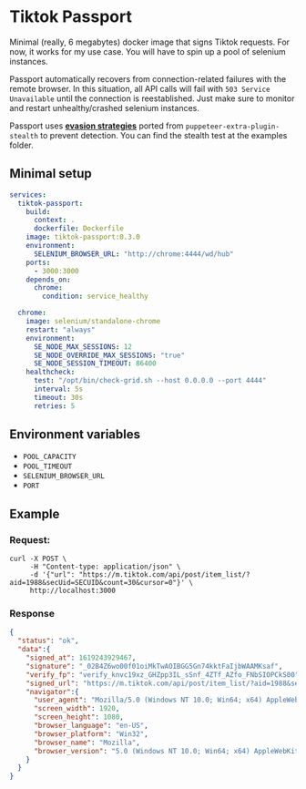 # Tiktok Passport

Minimal (really, 6 megabytes) docker image that signs Tiktok requests. For now,
it works for my use case. You will have to spin up a pool of selenium
instances.

Passport automatically recovers from connection-related failures with the
remote browser. In this situation, all API calls will fail with `503 Service
Unavailable` until the connection is reestablished. Just make sure to monitor
and restart unhealthy/crashed selenium instances.

Passport uses [**evasion strategies**](https://github.com/kandayo/tiktok-passport/tree/main/src/tiktok_passport/marionette/javascript/evasions)
ported from `puppeteer-extra-plugin-stealth` to prevent detection. You can find
the stealth test at the examples folder.

## Minimal setup

```yml
services:
  tiktok-passport:
    build:
      context: .
      dockerfile: Dockerfile
    image: tiktok-passport:0.3.0
    environment:
      SELENIUM_BROWSER_URL: "http://chrome:4444/wd/hub"
    ports:
      - 3000:3000
    depends_on:
      chrome:
        condition: service_healthy

  chrome:
    image: selenium/standalone-chrome
    restart: "always"
    environment:
      SE_NODE_MAX_SESSIONS: 12
      SE_NODE_OVERRIDE_MAX_SESSIONS: "true"
      SE_NODE_SESSION_TIMEOUT: 86400
    healthcheck:
      test: "/opt/bin/check-grid.sh --host 0.0.0.0 --port 4444"
      interval: 5s
      timeout: 30s
      retries: 5
```

## Environment variables

  - `POOL_CAPACITY`
  - `POOL_TIMEOUT`
  - `SELENIUM_BROWSER_URL`
  - `PORT`

## Example

### Request:

```
curl -X POST \
     -H "Content-type: application/json" \
     -d '{"url": "https://m.tiktok.com/api/post/item_list/?aid=1988&secUid=SECUID&count=30&cursor=0"}' \
     http://localhost:3000
```

### Response

```json
{
  "status": "ok",
  "data":{
    "signed_at": 1619243929467,
    "signature": "_02B4Z6wo00f01oiMkTwAOIBGG5Gn74kktFaIjbWAAMKsaf",
    "verify_fp": "verify_knvc19xz_GHZpp3IL_sSnf_4ZTf_AZfo_FNbSIOPCkS00",
    "signed_url": "https://m.tiktok.com/api/post/item_list/?aid=1988&secUid=SECUID&count=30&cursor=0&verifyFp=verify_knvc19xz_GHZpp3IL_sSnf_4ZTf_AZfo_FNbSIOPCkS00&_signature=_02B4Z6wo00f01oiMkTwAOIBGG5Gn74kktFaIjbWAAMKsaf",
    "navigator":{
      "user_agent": "Mozilla/5.0 (Windows NT 10.0; Win64; x64) AppleWebKit/537.36 (Windows NT 10.0; Win64; x64) Chrome/88.0.4324.96 Safari/537.36",
      "screen_width": 1920,
      "screen_height": 1080,
      "browser_language": "en-US",
      "browser_platform": "Win32",
      "browser_name": "Mozilla",
      "browser_version": "5.0 (Windows NT 10.0; Win64; x64) AppleWebKit/537.36 (Windows NT 10.0; Win64; x64) Chrome/88.0.4324.96 Safari/537.36"
    }
  }
}
```
